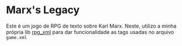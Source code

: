 # Marx's Legacy
Este é um jogo de RPG de texto sobre Karl Marx.
Neste, utilizo a minha própria lib <a href="https://github.com/kaicsalomao/rpg_xml">rpg_xml</a>
para dar funcionalidade as tags usadas no arquivo `game.xml`
